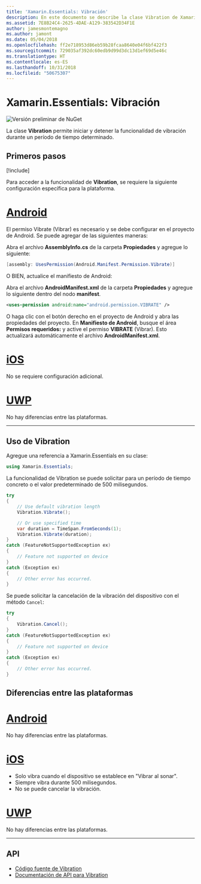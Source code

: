 ```yaml
---
title: 'Xamarin.Essentials: Vibración'
description: En este documento se describe la clase Vibration de Xamarin.Essentials, que permite iniciar y detener la funcionalidad de vibración durante un período de tiempo determinado.
ms.assetid: 7E8B24C4-2625-4DAE-A129-383542D34F1E
author: jamesmontemagno
ms.author: jamont
ms.date: 05/04/2018
ms.openlocfilehash: ff2e718953d86eb59b28fcaa8640e04f6bf422f3
ms.sourcegitcommit: 729035af392dc60edb9d99d3dc13d1ef69d5e46c
ms.translationtype: HT
ms.contentlocale: es-ES
ms.lasthandoff: 10/31/2018
ms.locfileid: "50675307"
---
```

# <a name="xamarinessentials-vibration"></a>Xamarin.Essentials: Vibración

![Versión preliminar de NuGet](~/media/shared/pre-release.png)

La clase **Vibration** permite iniciar y detener la funcionalidad de vibración durante un período de tiempo determinado.

## <a name="get-started"></a>Primeros pasos

[!include[](~/essentials/includes/get-started.md)]

Para acceder a la funcionalidad de **Vibration**, se requiere la siguiente configuración específica para la plataforma.

# <a name="androidtabandroid"></a>[Android](#tab/android)

El permiso Vibrate (Vibrar) es necesario y se debe configurar en el proyecto de Android. Se puede agregar de las siguientes maneras:

Abra el archivo **AssemblyInfo.cs** de la carpeta **Propiedades** y agregue lo siguiente:

```csharp
[assembly: UsesPermission(Android.Manifest.Permission.Vibrate)]
```

O BIEN, actualice el manifiesto de Android:

Abra el archivo **AndroidManifest.xml** de la carpeta **Propiedades** y agregue lo siguiente dentro del nodo **manifest**.

```xml
<uses-permission android:name="android.permission.VIBRATE" />
```

O haga clic con el botón derecho en el proyecto de Android y abra las propiedades del proyecto. En **Manifiesto de Android**, busque el área **Permisos requeridos:** y active el permiso **VIBRATE** (Vibrar). Esto actualizará automáticamente el archivo **AndroidManifest.xml**.

# <a name="iostabios"></a>[iOS](#tab/ios)

No se requiere configuración adicional.

# <a name="uwptabuwp"></a>[UWP](#tab/uwp)

No hay diferencias entre las plataformas.

-----

## <a name="using-vibration"></a>Uso de Vibration

Agregue una referencia a Xamarin.Essentials en su clase:

```csharp
using Xamarin.Essentials;
```

La funcionalidad de Vibration se puede solicitar para un período de tiempo concreto o el valor predeterminado de 500 milisegundos.

```csharp
try
{
    // Use default vibration length
    Vibration.Vibrate();

    // Or use specified time
    var duration = TimeSpan.FromSeconds(1);
    Vibration.Vibrate(duration);
}
catch (FeatureNotSupportedException ex)
{
    // Feature not supported on device
}
catch (Exception ex)
{
    // Other error has occurred.
}
```

Se puede solicitar la cancelación de la vibración del dispositivo con el método `Cancel`:

```csharp
try
{
    Vibration.Cancel();
}
catch (FeatureNotSupportedException ex)
{
    // Feature not supported on device
}
catch (Exception ex)
{
    // Other error has occurred.
}
```

## <a name="platform-differences"></a>Diferencias entre las plataformas

# <a name="androidtabandroid"></a>[Android](#tab/android)

No hay diferencias entre las plataformas.

# <a name="iostabios"></a>[iOS](#tab/ios)

* Solo vibra cuando el dispositivo se establece en "Vibrar al sonar".
* Siempre vibra durante 500 milisegundos.
* No se puede cancelar la vibración.

# <a name="uwptabuwp"></a>[UWP](#tab/uwp)

No hay diferencias entre las plataformas.

-----

## <a name="api"></a>API

- [Código fuente de Vibration](https://github.com/xamarin/Essentials/tree/master/Xamarin.Essentials/Vibration)
- [Documentación de API para Vibration](xref:Xamarin.Essentials.Vibration)
